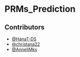 # PRMs_Prediction
## Contributors
- [@HanaT-DS](https://github.com/HanaT-DS)
- [@christana22](https://github.com/christana22)
- [@AnneliMks](https://github.com/AnneliMks)
